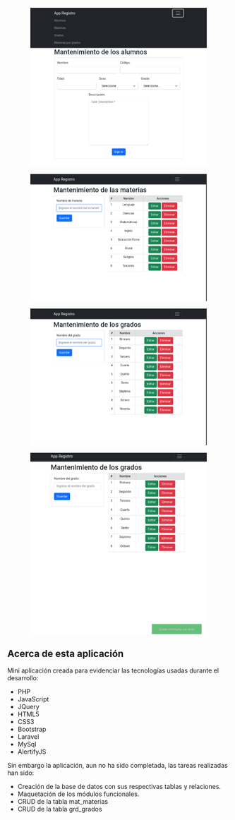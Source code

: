 <p align="center"><img src="snapshot1.png" width="400"><p>
<p align="center"><img src="snapshot2.png" width="400"><p>
<p align="center"><img src="snapshot3.png" width="400"><p>
<p align="center"><img src="snapshot4.png" width="400"><p>



## Acerca de esta aplicación

Mini aplicación creada para evidenciar las tecnologías usadas durante el desarrollo:

- PHP
- JavaScript
- JQuery
- HTML5
- CSS3
- Bootstrap
- Laravel
- MySql
- AlertifyJS

Sin embargo la aplicación, aun no ha sido completada, las tareas realizadas han sido:

- Creación de la base de datos con sus respectivas tablas y relaciones.
- Maquetación de los módulos funcionales.
- CRUD de la tabla mat_materias
- CRUD de la tabla grd_grados